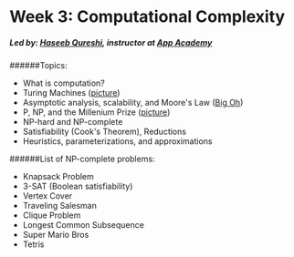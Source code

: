 # Week 3: Computational Complexity
##### Led by: [Haseeb Qureshi](https://github.com/Haseeb-Qureshi/), instructor at [App Academy](http://appacademy.io)
######Topics:
* What is computation?
* Turing Machines ([picture](http://cdn.makeagif.com/media/7-31-2015/PVv1XT.gif))
* Asymptotic analysis, scalability, and Moore's Law ([Big Oh](http://everythingcomputerscience.com/images/Algorithm_Analysis731x524.jpg))
* P, NP, and the Millenium Prize ([picture](https://upload.wikimedia.org/wikipedia/commons/thumb/a/a0/P_np_np-complete_np-hard.svg/1000px-P_np_np-complete_np-hard.svg.png))
* NP-hard and NP-complete
* Satisfiability (Cook's Theorem), Reductions
* Heuristics, parameterizations, and approximations

######List of NP-complete problems:
* Knapsack Problem
* 3-SAT (Boolean satisfiability)
* Vertex Cover
* Traveling Salesman
* Clique Problem
* Longest Common Subsequence
* Super Mario Bros
* Tetris
